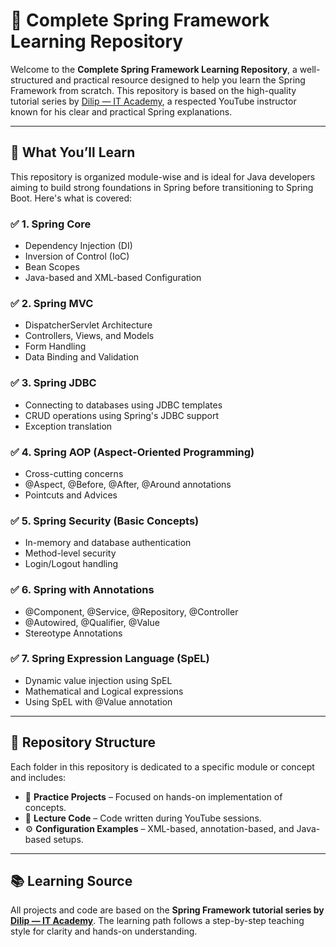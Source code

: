 # 🌿 Complete Spring Framework Learning Repository

Welcome to the **Complete Spring Framework Learning Repository**, a well-structured and practical resource designed to help you learn the Spring Framework from scratch. This repository is based on the high-quality tutorial series by [Dilip — IT Academy](https://www.youtube.com/@DilipSundarraj), a respected YouTube instructor known for his clear and practical Spring explanations.

---

## 🎯 What You’ll Learn

This repository is organized module-wise and is ideal for Java developers aiming to build strong foundations in Spring before transitioning to Spring Boot. Here's what is covered:

### ✅ **1. Spring Core**
- Dependency Injection (DI)
- Inversion of Control (IoC)
- Bean Scopes
- Java-based and XML-based Configuration

### ✅ **2. Spring MVC**
- DispatcherServlet Architecture
- Controllers, Views, and Models
- Form Handling
- Data Binding and Validation

### ✅ **3. Spring JDBC**
- Connecting to databases using JDBC templates
- CRUD operations using Spring's JDBC support
- Exception translation

### ✅ **4. Spring AOP (Aspect-Oriented Programming)**
- Cross-cutting concerns
- @Aspect, @Before, @After, @Around annotations
- Pointcuts and Advices

### ✅ **5. Spring Security (Basic Concepts)**
- In-memory and database authentication
- Method-level security
- Login/Logout handling

### ✅ **6. Spring with Annotations**
- @Component, @Service, @Repository, @Controller
- @Autowired, @Qualifier, @Value
- Stereotype Annotations

### ✅ **7. Spring Expression Language (SpEL)**
- Dynamic value injection using SpEL
- Mathematical and Logical expressions
- Using SpEL with @Value annotation

---

## 📂 Repository Structure

Each folder in this repository is dedicated to a specific module or concept and includes:

- 🧪 **Practice Projects** – Focused on hands-on implementation of concepts.
- 📘 **Lecture Code** – Code written during YouTube sessions.
- ⚙️ **Configuration Examples** – XML-based, annotation-based, and Java-based setups.

---

## 📚 Learning Source

All projects and code are based on the **Spring Framework tutorial series by [Dilip — IT Academy](https://www.youtube.com/@DilipSundarraj)**. The learning path follows a step-by-step teaching style for clarity and hands-on understanding.
